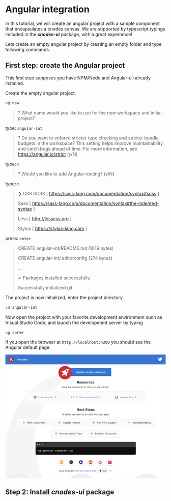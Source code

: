# Angular integration

In this tutorial, we will create an angular project with a sample component that encapsulates a cnodes canvas. We are supported by typescript typings included in the **_cnodes-ui_** package, with a great experience!

Lets create an empty angular project by creating an empty folder and type following commands.

## First step: create the Angular project

This first step supposes you have NPM/Node and Angular-cli already installed.

Create the empty angular project.

```bash
ng new
```

> ? What name would you like to use for the new workspace and initial project?

type: `angular-int`

> ? Do you want to enforce stricter type checking and stricter bundle budgets in the workspace?
> This setting helps improve maintainability and catch bugs ahead of time.
> For more information, see https://angular.io/strict (y/N)

type: `n`

> ? Would you like to add Angular routing? (y/N)

type: `n`

> ❯ CSS
> SCSS [ https://sass-lang.com/documentation/syntax#scss ]
>
> Sass [ https://sass-lang.com/documentation/syntax#the-indented-syntax ]
>
> Less [ http://lesscss.org ]
>
> Stylus [ https://stylus-lang.com ]

press: `enter`

> CREATE angular-int/README.md (1019 bytes)
>
> CREATE angular-int/.editorconfig (274 bytes)
>
> ...
>
> ✔ Packages installed successfully.
>
> Successfully initialized git.

The project is now initialized, enter the project directory.

```bash
cd angular-int
```

Now open the project with your favorite development environment such as Visual Studio Code, and launch the development server by typing

```bash
ng serve
```

If you open the browser at `http://localhost:4200` you should see the Angular default page:

![figure1](./images/angular-int-1.png)

## Step 2: Install _cnodes-ui_ package
